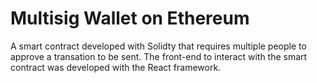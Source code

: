 # Multisig Wallet on Ethereum

A smart contract developed with Solidty that requires multiple people to approve a transation to be sent. The front-end to interact with the smart contract was developed with the React framework.
